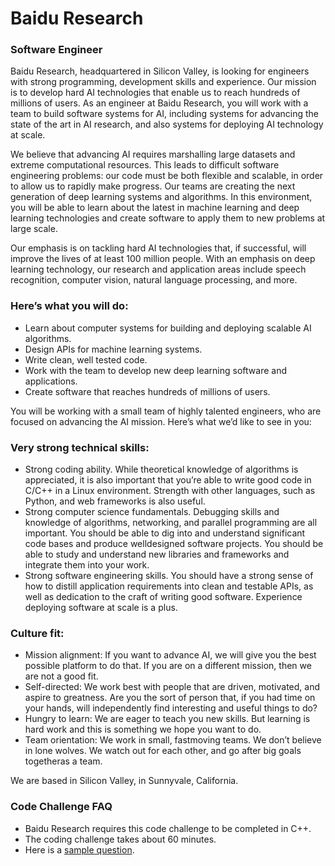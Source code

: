 # Baidu Research
### Software Engineer

Baidu Research, headquartered in Silicon Valley, is looking for engineers with
 strong programming, development skills and experience. Our mission is to
 develop hard AI technologies that enable us to reach hundreds of millions of
 users. As an engineer at Baidu Research, you will work with a team to build
 software systems for AI, including systems for advancing the state of the art
 in AI research, and also systems for deploying AI technology at scale.

We believe that advancing AI requires marshalling large datasets and extreme
 computational resources. This leads to difficult software engineering
 problems: our code must be both flexible and scalable, in order to allow us
 to rapidly make progress. Our teams are creating the next generation of deep
 learning systems and algorithms. In this environment, you will be able to
 learn about the latest in machine learning and deep learning technologies and
 create software to apply them to new problems at large scale.

Our emphasis is on tackling hard AI technologies that, if successful, will
 improve the lives of at least 100 million people. With an emphasis on deep
 learning technology, our research and application areas include speech
 recognition, computer vision, natural language processing, and more.

### Here’s what you will do:

- Learn about computer systems for building and deploying scalable AI algorithms.
- Design APIs for machine learning systems.
- Write clean, well­ tested code.
- Work with the team to develop new deep learning software and applications.
- Create software that reaches hundreds of millions of users.

You will be working with a small team of highly talented engineers, who are
 focused on advancing the AI mission. Here’s what we’d like to see in you:

### Very strong technical skills:

- Strong coding ability. While theoretical knowledge of algorithms is
 appreciated, it is also important that you’re able to write good code in C/C++
 in a Linux environment. Strength with other languages, such as Python, and web
 frameworks is also useful.
- Strong computer science fundamentals. Debugging skills and knowledge of
 algorithms, networking, and parallel programming are all important. You should
 be able to dig into and understand significant code bases and produce
 well­designed software projects. You should be able to study and understand
 new libraries and frameworks and integrate them into your work.
- Strong software engineering skills. You should have a strong sense of how to
 distill application requirements into clean and testable APIs, as well as
 dedication to the craft of writing good software. Experience deploying
 software at scale is a plus.

### Culture fit:

- Mission alignment: If you want to advance AI, we will give you the best
 possible platform to do that. If you are on a different mission, then we are
 not a good fit.
- Self­-directed: We work best with people that are driven, motivated, and
 aspire to greatness. Are you the sort of person that, if you had time on your
 hands, will independently find interesting and useful things to do?
- Hungry to learn: We are eager to teach you new skills. But learning is hard
 work and this is something we hope you want to do.
- Team orientation: We work in small, fast­moving teams. We don’t believe in
 lone wolves. We watch out for each other, and go after big goals together­­­as
 a team.

We are based in Silicon Valley, in Sunnyvale, California.

### Code Challenge FAQ

- Baidu Research requires this code challenge to be completed in C++.
- The coding challenge takes about 60 minutes.
- Here is a [sample question](https://github.com/jeff1evesque/interview-baidu/blob/master/exercise/sample-challenge.md).